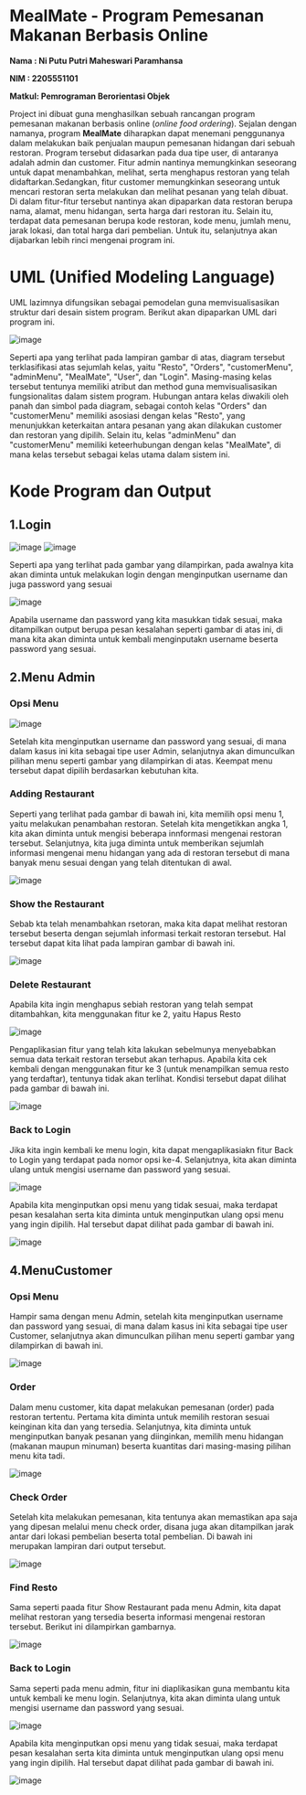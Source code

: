 # MealMate - Program Pemesanan Makanan Berbasis Online
**Nama  : Ni Putu Putri Maheswari Paramhansa**

**NIM   : 2205551101**

**Matkul: Pemrograman Berorientasi Objek** 


Project ini dibuat guna menghasilkan sebuah rancangan program pemesanan makanan berbasis online (*online food ordering*). Sejalan dengan namanya, program **MealMate** diharapkan dapat menemani penggunanya dalam melakukan baik penjualan maupun pemesanan hidangan dari sebuah restoran. Program tersebut didasarkan pada dua tipe user, di antaranya adalah admin dan customer. Fitur admin nantinya memungkinkan seseorang untuk dapat menambahkan, melihat, serta menghapus restoran yang telah didaftarkan.Sedangkan, fitur customer memungkinkan seseorang untuk mencari restoran serta melakukan dan melihat pesanan yang telah dibuat. Di dalam fitur-fitur tersebut nantinya akan dipaparkan data restoran berupa nama, alamat, menu hidangan, serta harga dari restoran itu. Selain itu, terdapat data pemesanan berupa kode restoran, kode menu, jumlah menu, jarak lokasi, dan total harga dari pembelian. Untuk itu, selanjutnya akan dijabarkan lebih rinci mengenai program ini.

# UML (Unified Modeling Language)
UML lazimnya difungsikan sebagai pemodelan guna memvisualisasikan struktur dari desain sistem program. Berikut akan dipaparkan UML dari program ini.

![image](https://user-images.githubusercontent.com/113573080/232951188-ee7f483a-f86f-4d88-b9fd-e493ebfe3eaf.png)

Seperti apa yang terlihat pada lampiran gambar di atas, diagram tersebut terklasifikasi atas sejumlah kelas, yaitu "Resto", "Orders", "customerMenu", "adminMenu", "MealMate", "User", dan "Login". Masing-masing kelas tersebut tentunya memiliki atribut dan method guna memvisualisasikan fungsionalitas dalam sistem program.
Hubungan antara kelas diwakili oleh panah dan simbol pada diagram, sebagai contoh kelas "Orders" dan "customerMenu" memiliki asosiasi dengan kelas "Resto", yang menunjukkan keterkaitan antara pesanan yang akan dilakukan customer dan restoran yang dipilih. Selain itu, kelas "adminMenu" dan "customerMenu" memiliki keteerhubungan dengan kelas "MealMate", di mana kelas tersebut sebagai kelas utama dalam sistem ini.

# Kode Program dan Output
## 1.Login
![image](https://user-images.githubusercontent.com/113573080/232800484-1f3d3351-0a01-4b65-aff1-78da26168f03.png)
![image](https://user-images.githubusercontent.com/113573080/232800967-c4c02dc3-6187-4eb8-8319-6b915e8fe705.png)

Seperti apa yang terlihat pada gambar yang dilampirkan, pada awalnya kita akan diminta untuk melakukan login dengan menginputkan username dan juga password yang sesuai

![image](https://user-images.githubusercontent.com/113573080/232803302-7d324d1a-9e35-44d9-9f78-c784d4ee4e12.png)

Apabila username dan password yang kita masukkan tidak sesuai, maka ditampilkan output berupa pesan kesalahan seperti gambar di atas ini, di mana kita akan diminta untuk kembali menginputakn username beserta password yang sesuai. 

## 2.Menu Admin
### Opsi Menu
![image](https://user-images.githubusercontent.com/113573080/232826919-882fb082-335a-4df4-8407-9c7c77ff2a6b.png)

Setelah kita menginputkan username dan password yang sesuai, di mana dalam kasus ini kita sebagai tipe user Admin, selanjutnya akan dimunculkan pilihan menu seperti gambar yang dilampirkan di atas. Keempat menu tersebut dapat dipilih berdasarkan kebutuhan kita.

### Adding Restaurant

Seperti yang terlihat pada gambar di bawah ini, kita memilih opsi menu 1, yaitu melakukan penambahan restoran. Setelah kita mengetikkan angka 1, kita akan diminta untuk mengisi beberapa innformasi mengenai restoran tersebut. Selanjutnya, kita juga diminta untuk memberikan sejumlah informasi mengenai menu hidangan yang ada di restoran tersebut di mana banyak menu sesuai dengan yang telah ditentukan di awal.

![image](https://user-images.githubusercontent.com/113573080/232827033-aabeb1b7-64cb-4142-a66e-957848415cb8.png)

### Show the Restaurant

Sebab kta telah menambahkan rsetoran, maka kita dapat melihat restoran tersebut beserta dengan sejumlah informasi terkait restoran tersebut. Hal tersebut dapat kita lihat pada lampiran gambar di bawah ini.

![image](https://user-images.githubusercontent.com/113573080/232827047-d6e32d79-f921-4e1d-8ea4-c4c62dbb37c0.png)

### Delete Restaurant

Apabila kita ingin menghapus sebiah restoran yang telah sempat ditambahkan, kita menggunakan fitur ke 2, yaitu Hapus Resto

![image](https://user-images.githubusercontent.com/113573080/232828331-19b4caee-0767-4e50-8d70-769569f801db.png)

Pengaplikasian fitur yang telah kita lakukan sebelmunya menyebabkan semua data terkait restoran tersebut akan terhapus. Apabila kita cek kembali dengan menggunakan fitur ke 3 (untuk menampilkan semua resto yang terdaftar), tentunya tidak akan terlihat. Kondisi tersebut dapat dilihat pada gambar di bawah ini.

![image](https://user-images.githubusercontent.com/113573080/232828345-15b3d6f1-f928-4809-837b-d990e006b7b1.png)

### Back to Login

Jika kita ingin kembali ke menu login, kita dapat mengaplikasiakn fitur Back to Login yang terdapat pada nomor opsi ke-4. Selanjutnya, kita akan diminta ulang untuk mengisi username dan password yang sesuai.

![image](https://user-images.githubusercontent.com/113573080/232828703-6cce3c68-c595-4135-983f-d2531a2a7148.png)

Apabila kita menginputkan opsi menu yang tidak sesuai, maka terdapat pesan kesalahan serta kita diminta untuk menginputkan ulang opsi menu yang ingin dipilih. Hal tersebut dapat dilihat pada gambar di bawah ini.

![image](https://user-images.githubusercontent.com/113573080/232859897-59097c00-21c0-47f6-b4d4-03d7196af676.png)

## 4.MenuCustomer
### Opsi Menu

Hampir sama dengan menu Admin, setelah kita menginputkan username dan password yang sesuai, di mana dalam kasus ini kita sebagai tipe user Customer, selanjutnya akan dimunculkan pilihan menu seperti gambar yang dilampirkan di bawah ini.

![image](https://user-images.githubusercontent.com/113573080/232852575-9b8da448-f155-4b08-b7a0-4909dfdd5dd8.png)

### Order

Dalam menu customer, kita dapat melakukan pemesanan (order) pada restoran tertentu. Pertama kita diminta untuk memilih restoran sesuai keinginan kita dan yang tersedia. Selanjutnya, kita diminta untuk menginputkan banyak pesanan yang diinginkan, memilih menu hidangan (makanan maupun minuman) beserta kuantitas dari masing-masing pilihan menu kita tadi.

![image](https://user-images.githubusercontent.com/113573080/232856225-270b77c9-ecee-4bba-9218-1afb32222430.png)

### Check Order

Setelah kita melakukan pemesanan, kita tentunya akan memastikan apa saja yang dipesan melalui menu check order, disana juga akan ditampilkan jarak antar dari lokasi pembelian beserta total pembelian. Di bawah ini merupakan lampiran dari output tersebut.

![image](https://user-images.githubusercontent.com/113573080/232856242-ff52fe3e-ddf4-4fbd-9750-526d6462ccaf.png)

### Find Resto

Sama seperti paada fitur Show Restaurant pada menu Admin, kita dapat melihat restoran yang tersedia beserta informasi mengenai restoran tersebut. Berikut ini dilampirkan gambarnya.

![image](https://user-images.githubusercontent.com/113573080/232855702-12bfb806-bbaf-4196-8f38-07d3b82447ee.png)

### Back to Login

Sama seperti pada menu admin, fitur ini diaplikasikan guna membantu kita untuk kembali ke menu login. Selanjutnya, kita akan diminta ulang untuk mengisi username dan password yang sesuai.

![image](https://user-images.githubusercontent.com/113573080/232855788-e71322c9-8b3c-4dd6-91a3-b2acd19ee579.png)

Apabila kita menginputkan opsi menu yang tidak sesuai, maka terdapat pesan kesalahan serta kita diminta untuk menginputkan ulang opsi menu yang ingin dipilih. Hal tersebut dapat dilihat pada gambar di bawah ini.

![image](https://user-images.githubusercontent.com/113573080/232858927-9b619d90-cd3a-477e-9bd0-93b61c57b9b8.png)





